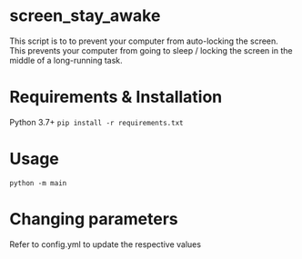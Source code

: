 # screen_stay_awake
This script is to to prevent your computer from auto-locking the screen. This prevents your computer from going to sleep / locking the screen in the middle of a long-running task.

# Requirements & Installation

Python 3.7+
`pip install -r requirements.txt`

# Usage
`python -m main`

# Changing parameters
Refer to config.yml to update the respective values